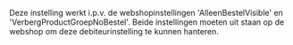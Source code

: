 Deze instelling werkt i.p.v. de webshopinstellingen 'AlleenBestelVisible' en 'VerbergProductGroepNoBestel'. Beide instellingen moeten uit staan op de webshop om deze debiteurinstelling te kunnen hanteren.